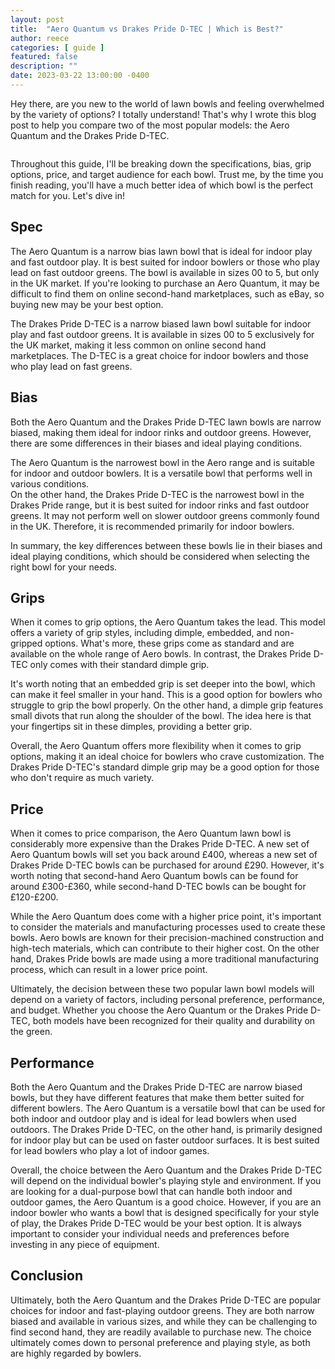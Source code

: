 ```yaml
---
layout: post
title:  "Aero Quantum vs Drakes Pride D-TEC | Which is Best?"
author: reece
categories: [ guide ]
featured: false
description: ""
date: 2023-03-22 13:00:00 -0400
---
```

    

<!-- wp:paragraph -->
<p xmlns="http://www.w3.org/1999/xhtml">Hey there, are you new to the world of lawn bowls and feeling overwhelmed by the variety of options? I totally understand! That's why I wrote this blog post to help you compare two of the most popular models: the Aero Quantum and the Drakes Pride D-TEC. </p>
<!-- /wp:paragraph -->

<!-- wp:image {"id":1931,"sizeSlug":"large","linkDestination":"none"} -->
<figure class="wp-block-image size-large"><img src="/img/posts/aero-quantum-vs-drakes-pride-d-tec-1024x576.jpg" alt="" class="wp-image-1931"/></figure>
<!-- /wp:image -->

<!-- wp:paragraph -->
<p>Throughout this guide, I'll be breaking down the specifications, bias, grip options, price, and target audience for each bowl. Trust me, by the time you finish reading, you'll have a much better idea of which bowl is the perfect match for you. Let's dive in!</p>
<!-- /wp:paragraph -->

<!-- wp:heading -->
<h2>Spec</h2>
<!-- /wp:heading -->

<!-- wp:block {"ref":2709} /-->

<!-- wp:paragraph -->
<p>The Aero Quantum is a narrow bias lawn bowl that is ideal for indoor play and fast outdoor play. It is best suited for indoor bowlers or those who play lead on fast outdoor greens. The bowl is available in sizes 00 to 5, but only in the UK market. If you're looking to purchase an Aero Quantum, it may be difficult to find them on online second-hand marketplaces, such as eBay, so buying new may be your best option.</p>
<!-- /wp:paragraph -->

<!-- wp:block {"ref":2679} /-->

<!-- wp:paragraph -->
<p>The Drakes Pride D-TEC is a narrow biased lawn bowl suitable for indoor play and fast outdoor greens. It is available in sizes 00 to 5 exclusively for the UK market, making it less common on online second hand marketplaces. The D-TEC is a great choice for indoor bowlers and those who play lead on fast greens.</p>
<!-- /wp:paragraph -->

<!-- wp:heading -->
<h2>Bias</h2>
<!-- /wp:heading -->

<!-- wp:paragraph -->
<p>Both the Aero Quantum and the Drakes Pride D-TEC lawn bowls are narrow biased, making them ideal for indoor rinks and outdoor greens. However, there are some differences in their biases and ideal playing conditions.</p>
<!-- /wp:paragraph -->

<!-- wp:block {"ref":2826} /-->

<!-- wp:paragraph -->
<p>The Aero Quantum is the narrowest bowl in the Aero range and is suitable for indoor and outdoor bowlers. It is a versatile bowl that performs well in various conditions.<br/>On the other hand, the Drakes Pride D-TEC is the narrowest bowl in the Drakes Pride range, but it is best suited for indoor rinks and fast outdoor greens. It may not perform well on slower outdoor greens commonly found in the UK. Therefore, it is recommended primarily for indoor bowlers.</p>
<!-- /wp:paragraph -->

<!-- wp:block {"ref":2805} /-->

<!-- wp:paragraph -->
<p>In summary, the key differences between these bowls lie in their biases and ideal playing conditions, which should be considered when selecting the right bowl for your needs.</p>
<!-- /wp:paragraph -->

<!-- wp:heading -->
<h2>Grips</h2>
<!-- /wp:heading -->

<!-- wp:paragraph -->
<p>When it comes to grip options, the Aero Quantum takes the lead. This model offers a variety of grip styles, including dimple, embedded, and non-gripped options. What's more, these grips come as standard and are available on the whole range of Aero bowls. In contrast, the Drakes Pride D-TEC only comes with their standard dimple grip.</p>
<!-- /wp:paragraph -->

<!-- wp:paragraph -->
<p>It's worth noting that an embedded grip is set deeper into the bowl, which can make it feel smaller in your hand. This is a good option for bowlers who struggle to grip the bowl properly. On the other hand, a dimple grip features small divots that run along the shoulder of the bowl. The idea here is that your fingertips sit in these dimples, providing a better grip.</p>
<!-- /wp:paragraph -->

<!-- wp:paragraph -->
<p>Overall, the Aero Quantum offers more flexibility when it comes to grip options, making it an ideal choice for bowlers who crave customization. The Drakes Pride D-TEC's standard dimple grip may be a good option for those who don't require as much variety.</p>
<!-- /wp:paragraph -->

<!-- wp:heading -->
<h2>Price</h2>
<!-- /wp:heading -->

<!-- wp:paragraph -->
<p>When it comes to price comparison, the Aero Quantum lawn bowl is considerably more expensive than the Drakes Pride D-TEC. A new set of Aero Quantum bowls will set you back around £400, whereas a new set of Drakes Pride D-TEC bowls can be purchased for around £290. However, it's worth noting that second-hand Aero Quantum bowls can be found for around £300-£360, while second-hand D-TEC bowls can be bought for £120-£200.</p>
<!-- /wp:paragraph -->

<!-- wp:paragraph -->
<p>While the Aero Quantum does come with a higher price point, it's important to consider the materials and manufacturing processes used to create these bowls. Aero bowls are known for their precision-machined construction and high-tech materials, which can contribute to their higher cost. On the other hand, Drakes Pride bowls are made using a more traditional manufacturing process, which can result in a lower price point.</p>
<!-- /wp:paragraph -->

<!-- wp:paragraph -->
<p>Ultimately, the decision between these two popular lawn bowl models will depend on a variety of factors, including personal preference, performance, and budget. Whether you choose the Aero Quantum or the Drakes Pride D-TEC, both models have been recognized for their quality and durability on the green.</p>
<!-- /wp:paragraph -->

<!-- wp:heading -->
<h2>Performance</h2>
<!-- /wp:heading -->

<!-- wp:paragraph -->
<p>Both the Aero Quantum and the Drakes Pride D-TEC are narrow biased bowls, but they have different features that make them better suited for different bowlers. The Aero Quantum is a versatile bowl that can be used for both indoor and outdoor play and is ideal for lead bowlers when used outdoors. The Drakes Pride D-TEC, on the other hand, is primarily designed for indoor play but can be used on faster outdoor surfaces. It is best suited for lead bowlers who play a lot of indoor games.</p>
<!-- /wp:paragraph -->

<!-- wp:paragraph -->
<p>Overall, the choice between the Aero Quantum and the Drakes Pride D-TEC will depend on the individual bowler's playing style and environment. If you are looking for a dual-purpose bowl that can handle both indoor and outdoor games, the Aero Quantum is a good choice. However, if you are an indoor bowler who wants a bowl that is designed specifically for your style of play, the Drakes Pride D-TEC would be your best option. It is always important to consider your individual needs and preferences before investing in any piece of equipment.</p>
<!-- /wp:paragraph -->

<!-- wp:heading -->
<h2>Conclusion</h2>
<!-- /wp:heading -->

<!-- wp:paragraph -->
<p>Ultimately, both the Aero Quantum and the Drakes Pride D-TEC are popular choices for indoor and fast-playing outdoor greens. They are both narrow biased and available in various sizes, and while they can be challenging to find second hand, they are readily available to purchase new. The choice ultimately comes down to personal preference and playing style, as both are highly regarded by bowlers.</p>
<!-- /wp:paragraph -->
    
